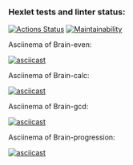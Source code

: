 ### Hexlet tests and linter status:
[![Actions Status](https://github.com/oshwa364/python-project-49/actions/workflows/hexlet-check.yml/badge.svg)](https://github.com/oshwa364/python-project-49/actions)
[![Maintainability](https://api.codeclimate.com/v1/badges/7965edb6c8c38bf93ca6/maintainability)](https://codeclimate.com/github/oshwa364/python-project-49/maintainability)

<p>Asciinema of Brain-even:</p>

[![asciicast](https://asciinema.org/a/iXSU14Vbtt3WgZ8pY2R6OisO1.svg)](https://asciinema.org/a/iXSU14Vbtt3WgZ8pY2R6OisO1)

<p>Asciinema of Brain-calc:</p>

[![asciicast](https://asciinema.org/a/kep5xMrUVtHXqPKmwpgqQy2lz.svg)](https://asciinema.org/a/kep5xMrUVtHXqPKmwpgqQy2lz)

<p>Asciinema of Brain-gcd:</p>

[![asciicast](https://asciinema.org/a/afeaiBVy6rzLUiBCUWsG65XsM.svg)](https://asciinema.org/a/afeaiBVy6rzLUiBCUWsG65XsM)

<p>Asciinema of Brain-progression:</p>

[![asciicast](https://asciinema.org/a/NUjqvulzMhtNjNQTbuRCnBQxm.svg)](https://asciinema.org/a/NUjqvulzMhtNjNQTbuRCnBQxm)
